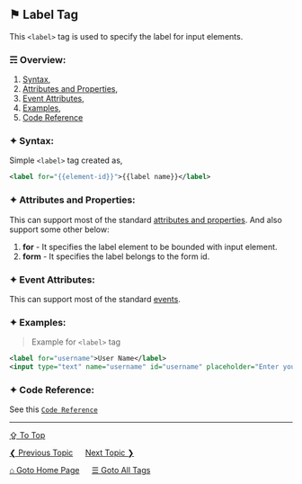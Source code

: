 ## &#9873; Label Tag
This `<label>` tag is used to specify the label for input elements.

### &#9780; Overview:
1. [Syntax](#-syntax),
2. [Attributes and Properties](#-attributes-and-properties),
3. [Event Attributes](#-event-attributes),
4. [Examples](#-examples),
5. [Code Reference](#-code-reference)

### &#10022; Syntax:
Simple `<label>` tag created as, 
```xml
<label for="{{element-id}}">{{label name}}</label>
```

### &#10022; Attributes and Properties:
This can support most of the standard [attributes and properties](../docs/attributes-and-properties.md).
And also support some other below:
1. **for** - It specifies the label element to be bounded with input element.
2. **form** - It specifies the label belongs to the form id. 

### &#10022; Event Attributes:
This can support most of the standard [events](../docs/events.md).

### &#10022; Examples:
> Example for `<label>` tag
```xml
<label for="username">User Name</label>
<input type="text" name="username" id="username" placeholder="Enter your user name" />
```

### &#10022; Code Reference:
See this [`Code Reference`](../code/label-tag.html)

---
[&#8682; To Top](#-label-tag)

[&#10094; Previous Topic](./kbd-tag.md) &emsp; [Next Topic &#10095;](./legend-tag.md)

[&#8962; Goto Home Page](../README.md) &emsp; [&#9776; Goto All Tags](../all-tags.md)
